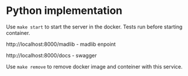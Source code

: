 # Python implementation
Use ```make start``` to start the server in the docker. Tests run before starting container.

http://localhost:8000/madlib - madlib enpoint

http://localhost:8000/docs - swagger

Use ```make remove``` to remove docker image and conteiner with this service.